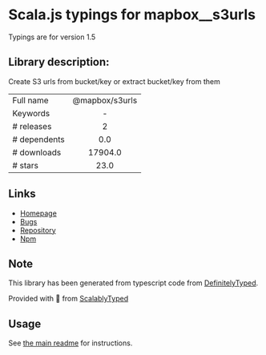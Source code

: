 
# Scala.js typings for mapbox__s3urls

Typings are for version 1.5

## Library description:
Create S3 urls from bucket/key or extract bucket/key from them

|                    |                 |
| ------------------ | :-------------: |
| Full name          | @mapbox/s3urls |
| Keywords           | - |
| # releases         | 2 |
| # dependents       | 0.0 |
| # downloads        | 17904.0 |
| # stars            | 23.0 |

## Links
- [Homepage](https://github.com/mapbox/s3urls)
- [Bugs](https://github.com/mapbox/s3urls/issues)
- [Repository](https://github.com/mapbox/s3urls)
- [Npm](https://www.npmjs.com/package/%40mapbox%2Fs3urls)
    


## Note
This library has been generated from typescript code from [DefinitelyTyped](https://definitelytyped.org).

Provided with :purple_heart: from [ScalablyTyped](https://github.com/oyvindberg/ScalablyTyped)

## Usage
See [the main readme](../../readme.md) for instructions.


